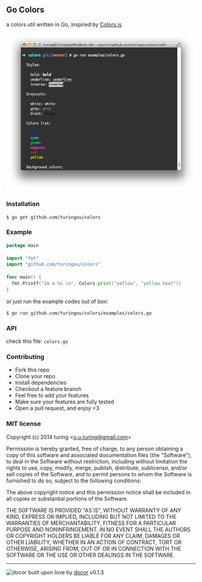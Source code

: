 ## Go Colors

a colors util written in Go, inspired by [Colors.js](https://github.com/Marak/colors.js/)

![screenshot](./screenshot.png)

### Installation
````
$ go get github.com/turingou/colors
````

### Example
````go
package main

import "fmt"
import "github.com/turingou/colors"

func main() {
  fmt.Printf("Im a %s \n", Colors.print("yellow", "yellow text"))
}
````
or just run the example codes out of box:

```
$ go run github.com/turingou/colors/examples/colors.go
```

### API
check this file: `colors.go`

### Contributing
- Fork this repo
- Clone your repo
- Install dependencies
- Checkout a feature branch
- Feel free to add your features
- Make sure your features are fully tested
- Open a pull request, and enjoy <3

### MIT license
Copyright (c) 2014 turing &lt;o.u.turing@gmail.com&gt;

Permission is hereby granted, free of charge, to any person obtaining a copy
of this software and associated documentation files (the &quot;Software&quot;), to deal
in the Software without restriction, including without limitation the rights
to use, copy, modify, merge, publish, distribute, sublicense, and/or sell
copies of the Software, and to permit persons to whom the Software is
furnished to do so, subject to the following conditions:

The above copyright notice and this permission notice shall be included in
all copies or substantial portions of the Software.

THE SOFTWARE IS PROVIDED &quot;AS IS&quot;, WITHOUT WARRANTY OF ANY KIND, EXPRESS OR
IMPLIED, INCLUDING BUT NOT LIMITED TO THE WARRANTIES OF MERCHANTABILITY,
FITNESS FOR A PARTICULAR PURPOSE AND NONINFRINGEMENT. IN NO EVENT SHALL THE
AUTHORS OR COPYRIGHT HOLDERS BE LIABLE FOR ANY CLAIM, DAMAGES OR OTHER
LIABILITY, WHETHER IN AN ACTION OF CONTRACT, TORT OR OTHERWISE, ARISING FROM,
OUT OF OR IN CONNECTION WITH THE SOFTWARE OR THE USE OR OTHER DEALINGS IN
THE SOFTWARE.

---
![docor](https://cdn1.iconfinder.com/data/icons/windows8_icons_iconpharm/26/doctor.png)
built upon love by [docor](https://github.com/turingou/docor.git) v0.1.3